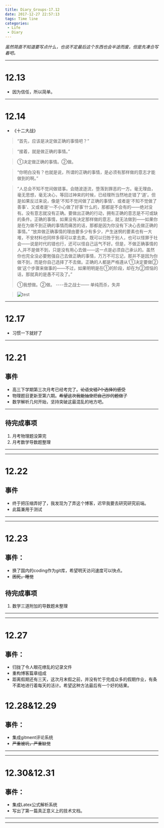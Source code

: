 ```yaml
---
title: Diary_Groups-17.12
date: 2017-12-27 22:57:13
tags: Time line
categories: 
 - Life
 - Diary
---
```

*虽然简直不知道要写点什么，也说不定最后这个东西也会半途而废，但是先凑合写着吧。*
- - - - 
# 12.13
* 因为信任，所以简单。 
******
# 12.14
* 《十二大战》
>“首先，应该是决定做正确的事情吧？”

> “接着，就是做正确的事情。”

>  ①决定做正确的事情。②做。

>“你明白没有？也就是说，所谓的正确的事情，是必须有那样做的意志才能做到的啊。”

>“人总会不知不觉间做错事。会随波逐流，堕落到罪恶的一方。毫无理由，毫无思想，毫无决心，等回过神来的时候，已经理所当然地走错了‘道’。但是如果反过来说，像是‘不知不觉间做了正确的事情’、或者是‘不知不觉做了善事’、又或者是‘一不小心做了好事’什么的，那都是不会有的——绝对没有。没有意志就没有正确。要做出正确的行动，拥有正确的意志是不可或缺的条件。正确的事情，如果没有决定那样做的意志，就无法做到——如果你是在为做不到正确的事情而痛苦的话，那都是因为你没有下决心去做正确的事情。”
>“放弃做正确事情的理由要多少有多少，产生迷惘的要素也有一大堆，不安材料也同样多得可以拿去卖。既可以归咎于别人，也可以怪罪于社会——说是时代的错也行，还可以怪自己运气不好。但是，不做正确事情的人,并不是做不到，只是没有用心去做——这一点是必须自己承认的。虽然你也完全没必要勉强自己去做正确的事情，万万不可忘记，那并不是因为你做不到，而是你自己选择了不去做。正确的人都是严格遵从‘①决定要做②做’这个步骤来做事的——不过，如果明明是在①的阶段，却在为②烦恼的话，那就真的是愚不可及了。”
> 
> ①我想做。②做。
>  ----丑之战士—— 单纯而杀，失井
          
> ![test](Diary-Groups/a.png)

******
# 12.17
* 习惯一下就好了
- - - - --
# 12.21
## 事件
* 高三下学期第三次月考已经考完了。~~论语文错7个选择的感受~~
* 物理题目更新至第六期。~~希望这次我能抽空把自己抄的题做了~~
* 数学解析几何开始，坚持突破这最混乱的地方吧。
- - - - 
## 待完成事项
1.  月考物理题没算完
2. 月考数学导数题整理
- - - - --
- - - - --
# 12.22
## 事件
* 终于把压缩弄好了，我发现为了弄这个博客，迟早我要去研究研究前端。
* 此篇兼用于测试
- - - - --
- - - - --
# 12.23
## 事件：
* 换了国内的coding作为git库，希望明天访问速度可以快点。
* ~~困死，睡觉~~
## 待完成事项
1. 数学三道附加的导数题未整理
- - - - -
- - - - --
# 12.27
## 事件：
* 归拢了令人眼花缭乱的记录文件
* 重构博客篇章组成
* 距离假期还有三天，这次月末假之前，并没有忙于完成众多的假期作业，有条不紊地进行着每天的活计。希望这种方法最后有一个好的结果。
# 12.28&12.29
## 事件：
* 集成gitment评论系统
* ~~严重被坑，严重缺觉~~
- - - - -
- - - - --
# 12.30&12.31
## 事件：
* 集成Latex公式解析系统
* 写出了第一篇真正意义上的技术文档。
- - - - -
- - - - --